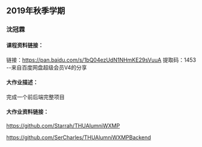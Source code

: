 ## 2019年秋季学期

### 沈冠霖

#### 课程资料链接：

链接：https://pan.baidu.com/s/1bQ04ezUdN1NHmKE29sVuuA 
提取码：1453 
--来自百度网盘超级会员V4的分享

#### 大作业描述：

完成一个前后端完整项目


#### 大作业资料链接：

https://github.com/Starrah/THUAlumniWXMP

https://github.com/SerCharles/THUAlumniWXMPBackend
